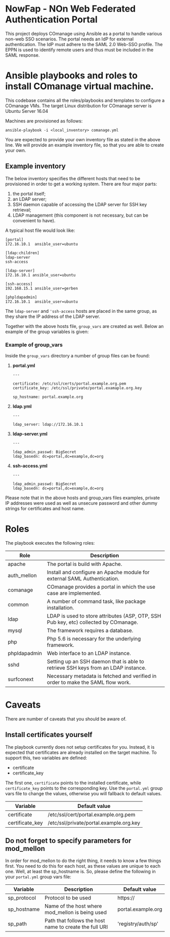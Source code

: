 NowFap -  NOn Web Federated Authentication Portal
======

This project deploys COmanage using Ansible as a portal to handle
various non-web SSO scenarios. The portal needs an IdP for external
authentication. The IdP must adhere to the SAML 2.0 Web-SSO profile. The
EPPN is used to identify remote users and thus must be included in the
SAML response.

# Ansible playbooks and roles to install COmanage virtual machine.

This codebase contains all the roles/playbooks and templates to
configure a COmanage VMs.  The target Linux distribution for COmanage
server is Ubuntu Server 16.04

Machines are provisioned as follows:

```
ansible-playbook -i <local_inventory> comanage.yml
```

You are expected to provide your own inventory file as stated in the
above line. We will provide an example inventory file, so that you are
able to create your own.

## Example inventory
The below inventory specifies the different hosts that need to be
provisioned in order to get a working system. There are four major
parts:
1. the portal itself;
2. an LDAP server;
3. SSH daemon capable of accessing the LDAP server for SSH key
   retrieval;
4. LDAP management (this component is not necessary, but can be
   convenient to have).

A typical host file would look like:
```
[portal]
172.16.10.1  ansible_user=ubuntu

[ldap:children]
ldap-server
ssh-access

[ldap-server]
172.16.10.1 ansible_user=ubuntu

[ssh-access]
192.168.15.1 ansible_user=gerben

[phpldapadmin]
172.16.10.1  ansible_user=ubuntu
```
The `ldap-server` and `'ssh-access` hosts are placed in the same group,
as they share the IP address of the LDAP server.

Together with the above hosts file, `group_vars` are created as well.
Below an example of the group variables is given:

### Example of group_vars
Inside the `group_vars` directory a number of group files can be found:

1. **portal.yml**
   ```
   ---

   certificate: /etc/ssl/certs/portal.example.org.pem
   certificate_key: /etc/ssl/private/portal.examaple.org.key

   sp_hostname: portal.example.org
   ```
2. **ldap.yml**
   ```
   ---

   ldap_server: ldap://172.16.10.1
   ```
3. **ldap-server.yml**
   ```
   ---

   ldap_admin_passwd: BigSecret
   ldap_basedn: dc=portal,dc=example,dc=org
   ```
4. **ssh-access.yml**
   ```
   ---

   ldap_admin_passwd: BigSecret
   ldap_basedn: dc=portal,dc=example,dc=org
   ```

Please note that in the above hosts and group_vars files examples,
private IP addresses were used as well as unsecure password and other
dummy strings for certificates and host name.

# Roles
The playbook executes the following roles:

| Role       | Description |
| ---------- | ----------- |
apache       | The portal is build with Apache. |
auth_mellon  | Install and configure an Apache module for external SAML Authentication. |
comanage     | COmanage provides a portal in which the use case are implemented. |
common       | A number of command task, like package installation. |
ldap         | LDAP is used to store attributes (ASP, OTP, SSH Pub key, etc) collected by COmanage. |
mysql        | The framework requires a database. |
php          | Php 5.6 is necessary for the underlying framework. |
phpldapadmin | Web interface to an LDAP instance. |
sshd         | Setting up an SSH daemon that is able to retrieve SSH keys from an LDAP instance. |
surfconext   | Necessary metadata is fetched and verified in order to make the SAML flow work. |

# Caveats
There are number of caveats that you should be aware of.

## Install certificates yourself
The playbook currently does not setup certificates for you. Instead, it
is expected that certificates are already installed on the target
machine.  To support this, two variables are defined:
- certificate
- certificate_key

The first one, `certificate` points to the installed certificate, while
`certificate_key` points to the corresponding key. Use the `portal.yml`
group vars file to change the values, otherwise you will fallback to
default values.

| Variable | Default value |
| -------- | ------------ |
| certificate     | /etc/ssl/cert/portal.example.org.pem    |
| certificate_key | /etc/ssl/private/portal.example.org.key |

## Do not forget to specify parameters for mod_mellon
In order for mod_mellon to do the right thing, it needs to know a few
things first. You need to do this for each host, as these values are
unique to each one. Well, at least the sp_hostname is. So, please define
the following in your `portal.yml` group vars file:

| Variable | Description | Default value |
| -------- | ----------- | ------------- |
| sp_protocol | Protocol to be used | https:// |
| sp_hostname | Name of the host where mod_mellon is being used | portal.example.org |
| sp_path     | Path that follows the host name to create the full URI | 'registry/auth/sp' |
